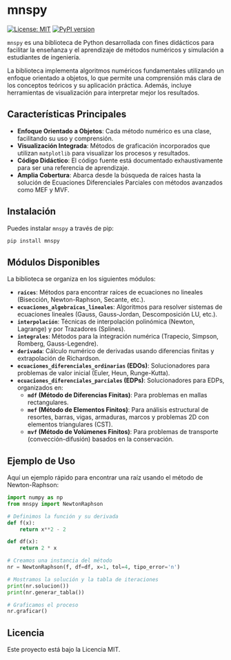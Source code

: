 # mnspy

[![License: MIT](https://img.shields.io/badge/License-MIT-yellow.svg)](https://opensource.org/licenses/MIT)
[![PyPI version](https://badge.fury.io/py/mnspy.svg)](https://badge.fury.io/py/mnspy)

`mnspy` es una biblioteca de Python desarrollada con fines didácticos para facilitar la enseñanza y el aprendizaje de métodos numéricos y simulación a estudiantes de ingeniería.

La biblioteca implementa algoritmos numéricos fundamentales utilizando un enfoque orientado a objetos, lo que permite una comprensión más clara de los conceptos teóricos y su aplicación práctica. Además, incluye herramientas de visualización para interpretar mejor los resultados.

## Características Principales

- **Enfoque Orientado a Objetos**: Cada método numérico es una clase, facilitando su uso y comprensión.
- **Visualización Integrada**: Métodos de graficación incorporados que utilizan `matplotlib` para visualizar los procesos y resultados.
- **Código Didáctico**: El código fuente está documentado exhaustivamente para ser una referencia de aprendizaje.
- **Amplia Cobertura**: Abarca desde la búsqueda de raíces hasta la solución de Ecuaciones Diferenciales Parciales con métodos avanzados como MEF y MVF.

## Instalación

Puedes instalar `mnspy` a través de pip:

```bash
pip install mnspy
```

## Módulos Disponibles

La biblioteca se organiza en los siguientes módulos:

- **`raíces`**: Métodos para encontrar raíces de ecuaciones no lineales (Bisección, Newton-Raphson, Secante, etc.).
- **`ecuaciones_algebraicas_lineales`**: Algoritmos para resolver sistemas de ecuaciones lineales (Gauss, Gauss-Jordan, Descomposición LU, etc.).
- **`interpolación`**: Técnicas de interpolación polinómica (Newton, Lagrange) y por Trazadores (Splines).
- **`integrales`**: Métodos para la integración numérica (Trapecio, Simpson, Romberg, Gauss-Legendre).
- **`derivada`**: Cálculo numérico de derivadas usando diferencias finitas y extrapolación de Richardson.
- **`ecuaciones_diferenciales_ordinarias` (EDOs)**: Solucionadores para problemas de valor inicial (Euler, Heun, Runge-Kutta).
- **`ecuaciones_diferenciales_parciales` (EDPs)**: Solucionadores para EDPs, organizados en:
    - **`mdf` (Método de Diferencias Finitas)**: Para problemas en mallas rectangulares.
    - **`mef` (Método de Elementos Finitos)**: Para análisis estructural de resortes, barras, vigas, armaduras, marcos y problemas 2D con elementos triangulares (CST).
    - **`mvf` (Método de Volúmenes Finitos)**: Para problemas de transporte (convección-difusión) basados en la conservación.

## Ejemplo de Uso

Aquí un ejemplo rápido para encontrar una raíz usando el método de Newton-Raphson:

```python
import numpy as np
from mnspy import NewtonRaphson

# Definimos la función y su derivada
def f(x):
    return x**2 - 2

def df(x):
    return 2 * x

# Creamos una instancia del método
nr = NewtonRaphson(f, df=df, x=1, tol=4, tipo_error='n')

# Mostramos la solución y la tabla de iteraciones
print(nr.solucion())
print(nr.generar_tabla())

# Graficamos el proceso
nr.graficar()
```

## Licencia

Este proyecto está bajo la Licencia MIT.
